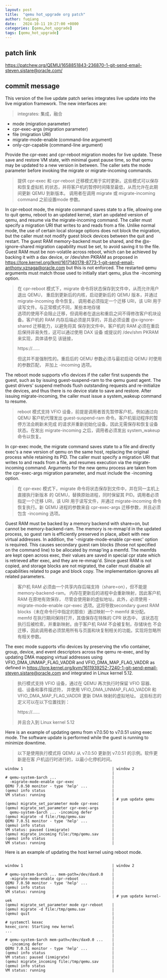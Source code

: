 ```yaml
--- 
layout: post
title:  "qemu hot_upgrade org patch"
author: fuqiang
date:   2024-10-11 19:27:00 +0800
categories: [qemu,hot_upgrade]
tags: [qemu_hot_upgrade]
---
```


## patch link

https://patchew.org/QEMU/1658851843-236870-1-git-send-email-steven.sistare@oracle.com/

## commit message 
This version of the live update patch series integrates live update into the
live migration framework.  The new interfaces are:
> integrates: 集成，融合
  * mode (migration parameter)
  * cpr-exec-args (migration parameter)
  * file (migration URI)
  * migrate-mode-enable (command-line argument)
  * only-cpr-capable (command-line argument)

Provide the cpr-exec and cpr-reboot migration modes for live update.  These
save and restore VM state, with minimal guest pause time, so that qemu may be
updated to a new version in between.  The caller sets the mode parameter
before invoking the migrate or migrate-incoming commands.

> 提供 cpr-exec 和 cpr-reboot 迁移模式用于实时更新。这些模式可以保存和恢复虚拟机
> 的状态，并将客户机的暂停时间降至最低，从而允许在此期间更新 QEMU 到新版本。
> 调用者在调用 migrate 或 migrate-incoming command 之前设置mode 参数。

In cpr-reboot mode, the migrate command saves state to a file, allowing
one to quit qemu, reboot to an updated kernel, start an updated version of
qemu, and resume via the migrate-incoming command.  The caller must specify
a migration URI that writes to and reads from a file.  Unlike normal mode,
the use of certain local storage options does not block the migration, but
the caller must not modify guest block devices between the quit and restart.
The guest RAM memory-backend must be shared, and the @x-ignore-shared
migration capability must be set, to avoid saving it to the file.  Guest RAM
must be non-volatile across reboot, which can be achieved by backing it with
a dax device, or /dev/shm PKRAM as proposed in
https://lore.kernel.org/lkml/1617140178-8773-1-git-send-email-anthony.yznaga@oracle.com
but this is not enforced.  The restarted qemu arguments must match those used
to initially start qemu, plus the -incoming option.

> 在 cpr-reboot 模式下，migrate 命令将状态保存到文件中，从而允许用户退出 QEMU，
> 重启到更新后的内核，启动更新后的 QEMU 版本，并通过 migrate-incoming 命令恢复。
> 调用者必须指定一个迁移 URI，该 URI 用于读写文件。与正常模式不同，某些本地存储\
> 选项的使用不会阻止迁移，但调用者在退出和重启之间不得修改客户机块设备。客户机的 
> RAM 内存后端必须是共享的，并且必须设置 @x-ignore-shared 迁移能力，以避免将其
> 保存到文件中。客户机的 RAM 必须在重启后保持非易失性，这可以通过使用 DAX 设备
> 或提议的 /dev/shm PKRAM 来实现，具体请参见 该链接，
>
> https://......
>
> 但这并不是强制性的。重启后的 QEMU 参数必须与最初启动 QEMU 时使用的参数匹配，
> 并加上 -incoming 选项。

The reboot mode supports vfio devices if the caller first suspends the guest,
such as by issuing guest-suspend-ram to the qemu guest agent.  The guest
drivers' suspend methods flush outstanding requests and re-initialize the
devices, and thus there is no device state to save and restore.  After
issuing migrate-incoming, the caller must issue a system_wakeup command to
resume.

> reboot 模式支持 VFIO 设备，前提是调用者首先暂停客户机，例如通过向 QEMU 
> 客户机代理发出 guest-suspend-ram 命令。客户机驱动程序的暂停方法会刷新未完成
> 的请求并重新初始化设备，因此无需保存和恢复设备状态。在发出 migrate-incoming
> 之后，调用者必须发出 system_wakeup 命令以恢复。

In cpr-exec mode, the migrate command saves state to a file and directly
exec's a new version of qemu on the same host, replacing the original process
while retaining its PID.  The caller must specify a migration URI that writes
to and reads from a file, and resumes execution via the migrate-incoming
command.  Arguments for the new qemu process are taken from the cpr-exec-args
migration parameter, and must include the -incoming option.

> 在 cpr-exec 模式下，migrate 命令将状态保存到文件中，并在同一主机上直接执行新版本
> 的 QEMU，替换原始进程，同时保留其 PID。调用者必须指定一个迁移 URI，该
> URI 用于读写文件，并通过 migrate-incoming 命令恢复执行。新 QEMU
> 进程的参数来自 cpr-exec-args 迁移参数，并且必须包含 -incoming 选项。

Guest RAM must be backed by a memory backend with share=on, but cannot be
memory-backend-ram.  The memory is re-mmap'd in the updated process, so guest
ram is efficiently preserved in place, albeit with new virtual addresses.
In addition, the '-migrate-mode-enable cpr-exec' option is required.  This
causes secondary guest ram blocks (those not specified on the command line)
to be allocated by mmap'ing a memfd.  The memfds are kept open across exec,
their values are saved in special cpr state which is retrieved after exec,
and they are re-mmap'd.  Since guest RAM is not copied, and storage blocks
are not migrated, the caller must disable all capabilities related to page
and block copy.  The implementation ignores all related parameters.

> 客户机 RAM 必须由一个共享内存后端支持（share=on），但不能是 memory-backend-ram。
> 内存在更新后的进程中会重新映射，因此客户机 RAM 在原地有效保存，
> 尽管会使用新的虚拟地址。此外，必须使用 -migrate-mode-enable cpr-exec 
> 选项。这将导致secondary guest RAM blocks（未在命令行中指定的那些）通过映射一个 
> memfd 来分配。memfd 在执行期间保持打开，其值保存在特殊的 CPR 状态中，
> 该状态在执行后被检索，并重新映射。由于客户机 RAM 不会被复制，存储块也
> 不会迁移，因此调用者必须禁用所有与页面和块复制相关的功能。实现将忽略所
> 有相关参数。

The exec mode supports vfio devices by preserving the vfio container, group,
device, and event descriptors across the qemu re-exec, and by updating DMA
mapping virtual addresses using VFIO_DMA_UNMAP_FLAG_VADDR and
VFIO_DMA_MAP_FLAG_VADDR as defined in
  https://lore.kernel.org/kvm/1611939252-7240-1-git-send-email-steven.sistare@oracle.com
and integrated in Linux kernel 5.12.

> 执行模式支持 VFIO 设备，通过在 QEMU 再次执行时保留 VFIO 容器、组、设备和事件描述符，
> 并使用 VFIO_DMA_UNMAP_FLAG_VADDR 和 VFIO_DMA_MAP_FLAG_VADDR 更新 DMA 映射的虚拟地址。
> 这些标志的定义可以在以下位置找到：
>
> https://......
>
> 并且合入到 Linux kernel 5.12

Here is an example of updating qemu from v7.0.50 to v7.0.51 using exec mode.
The software update is performed while the guest is running to minimize
downtime.

> 以下是使用执行模式将 QEMU 从 v7.0.50 更新到 v7.0.51 的示例。软件更新是在客
> 户机运行时进行的，以最小化停机时间。
```
window 1                                        | window 2
                                                |
# qemu-system-$arch ...                         |
  -migrate-mode-enable cpr-exec                 |
QEMU 7.0.50 monitor - type 'help' ...           |
(qemu) info status                              |
VM status: running                              |
                                                | # yum update qemu
(qemu) migrate_set_parameter mode cpr-exec      |
(qemu) migrate_set_parameter cpr-exec-args      |
  qemu-system-$arch ... -incoming defer         |
(qemu) migrate -d file:/tmp/qemu.sav            |
QEMU 7.0.51 monitor - type 'help' ...           |
(qemu) info status                              |
VM status: paused (inmigrate)                   |
(qemu) migrate_incoming file:/tmp/qemu.sav      |
(qemu) info status                              |
VM status: running                              |
```

Here is an example of updating the host kernel using reboot mode.
```

window 1                                        | window 2
                                                |
# qemu-system-$arch ... mem-path=/dev/dax0.0    |
  -migrate-mode-enable cpr-reboot               |
QEMU 7.0.50 monitor - type 'help' ...           |
(qemu) info status                              |
VM status: running                              |
                                                | # yum update kernel-uek
(qemu) migrate_set_parameter mode cpr-reboot    |
(qemu) migrate -d file:/tmp/qemu.sav            |
(qemu) quit                                     |
                                                |
# systemctl kexec                               |
kexec_core: Starting new kernel                 |
...                                             |
                                                |
# qemu-system-$arch mem-path=/dev/dax0.0 ...    |
  -incoming defer                               |
QEMU 7.0.51 monitor - type 'help' ...           |
(qemu) info status                              |
VM status: paused (inmigrate)                   |
(qemu) migrate_incoming file:/tmp/qemu.sav      |
(qemu) info status                              |
VM status: running                              |
```

